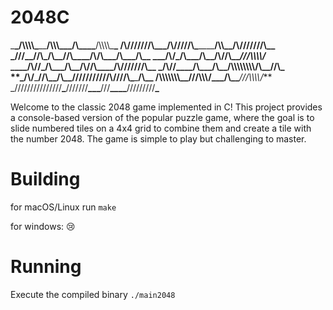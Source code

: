 # 2048C

\_**\_/\\\\\\\\\_**\_\_****/\\\\\\\_******\_\_******/\\\_**\_\_\_**/\\\\\\\\\_**\_
**/\\\///////\\\_\_**\_/\\\/////\\\_**\_\_\_\_****/\\\\\_**\_**/\\\///////\\\_\_
\_\///**\_\_**\//\\\_**/\\\_\_**\//\\\_**\_\_\_**/\\\/\\\_\_**\_\/\\\_\_\_**\/\\\_\_
****\_\_\_****/\\\/**\_\/\\\_\_\_**\/\\\_**\_**/\\\/\/\\\_\_**_\///\\\\\\\\\/_**
**\_\_\_\_**/\\\//**\_**\/\\\_\_**\_\/\\\_\_**/\\\/**\/\\\_\_\_\_**/\\\///////\\\_\_
**\_**/\\\//**\_\_\_\_**\/\\\_\_**\_\/\\\_\_/\\\\\\\\\\\\\\\\**/\\\_**\_**\//\\\_
**\_/\\\/****\_******\//\\\_**\_/\\\_\_\///////////\\\//**\//\\\_**\_**/\\\_\_
**/\\\\\\\\\\\\\\\_\_\///\\\\\\\/****\_\_\_******\/\\\_\_**_\///\\\\\\\\\/_**
\_\///////////////**\_**\///////******\_\_\_******\///**\_\_\_\_**\/////////**\_**

Welcome to the classic 2048 game implemented in C! This project provides a console-based version of the popular puzzle game, where the goal is to slide numbered tiles on a 4x4 grid to combine them and create a tile with the number 2048. The game is simple to play but challenging to master.

# Building

for macOS/Linux run `make`

for windows: 😢

# Running

Execute the compiled binary `./main2048`
